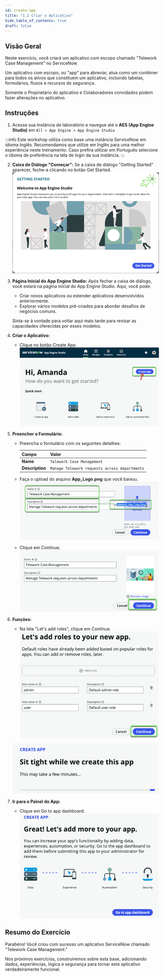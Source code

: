 ```yaml
---
id: create-app
title: "1.2 Criar o Aplicativo"
hide_table_of_contents: true
draft: false
---
```


## Visão Geral

Neste exercício, você criará um aplicativo com escopo chamado "Telework Case Management" no ServiceNow.

Um aplicativo com escopo, ou "app" para abreviar, atua como um contêiner para todos os ativos que constituem um aplicativo, incluindo tabelas, formulários, fluxos e recursos de segurança.

Somente o Proprietário do aplicativo e Colaboradores convidados podem fazer alterações no aplicativo.

## Instruções

1. Acesse sua Instância de laboratório e navegue até o **AES (App Engine Studio)** em `All > App Engine > App Engine Studio`

:::info
Este workshop utiliza como base uma instância ServiceNow em idioma Inglês. Recomendamos que utilize em Inglês para uma melhor experiência neste treinamento. Caso prefira utilizar em Português selecione o idioma de preferência na tela de login da sua instância.
:::

2. **Caixa de Diálogo "Começar":** Se a caixa de diálogo "Getting Started" aparecer, feche-a clicando no botão <span className="button-purple">Get Started</span>.
   ![](../images/1_Getting_Started.png)

3. **Página Inicial do App Engine Studio:** Após fechar a caixa de diálogo, você estará na página inicial do App Engine Studio. Aqui, você pode:
   - Criar novos aplicativos ou estender aplicativos desenvolvidos anteriormente.
   - Explorar vários modelos pré-criados para abordar desafios de negócios comuns.

   Sinta-se à vontade para voltar aqui mais tarde para revisar as capacidades oferecidas por esses modelos.

4. **Criar o Aplicativo:**
   - Clique no botão <span className="button-purple">Create App</span>.
   ![](../images/2023-11-06-10-31-01.png)

5. **Preencher o Formulário:**
   - Preencha o formulário com os seguintes detalhes:

     |Campo|Valor 
     |--|--
     |**Name** | `Telework Case Management` 
     |**Description**| `Manage Telework requests across departments`

   - Faça o upload do arquivo **App_Logo.png** que você baixou.
   ![](../images/2023-11-04-17-18-04.png)
   - Clique em <span className="button-purple">Continue</span>.
   ![](../images/2023-10-18-14-07-21.png)

6. **Funções:**
   - Na tela "Let's add roles", clique em <span className="button-purple">Continue</span>.
   ![](../images/2023-10-18-14-06-33.png)

   ![](../images/2023-11-04-17-19-39.png)

7. **Ir para o Painel do App:**
   - Clique em <span className="button-purple">Go to app dashboard</span>.
   ![](../images/2023-11-04-17-19-57.png)

## Resumo do Exercício

Parabéns! Você criou com sucesso um aplicativo ServiceNow chamado "Telework Case Management."

Nos próximos exercícios, construiremos sobre esta base, adicionando dados, experiências, lógica e segurança para tornar este aplicativo verdadeiramente funcional.
